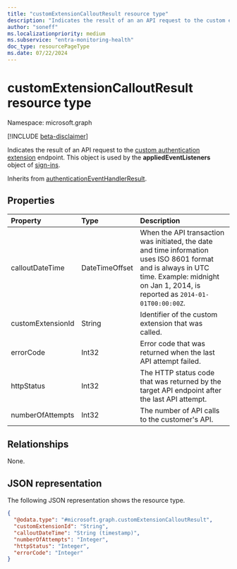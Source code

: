 ```yaml
---
title: "customExtensionCalloutResult resource type"
description: "Indicates the result of an an API request to the custom extension endpoint. This object is used by the appliedEventListeners object of sign-ins. This object is used by the appliedEventListeners object of sign-ins."
author: "soneff"
ms.localizationpriority: medium
ms.subservice: "entra-monitoring-health"
doc_type: resourcePageType
ms.date: 07/22/2024
---
```


# customExtensionCalloutResult resource type

Namespace: microsoft.graph

[!INCLUDE [beta-disclaimer](../../includes/beta-disclaimer.md)]

Indicates the result of an API request to the [custom authentication extension](customauthenticationextension.md) endpoint. This object is used by the **appliedEventListeners** object of [sign-ins](../resources/signin.md).

Inherits from [authenticationEventHandlerResult](../resources/authenticationeventhandlerresult.md).

## Properties
|Property|Type|Description|
|:---|:---|:---|
|calloutDateTime|DateTimeOffset|When the API transaction was initiated, the date and time information uses ISO 8601 format and is always in UTC time. Example: midnight on Jan 1, 2014, is reported as `2014-01-01T00:00:00Z`.|
|customExtensionId|String|Identifier of the custom extension that was called.|
|errorCode|Int32|Error code that was returned when the last API attempt failed.|
|httpStatus|Int32|The HTTP status code that was returned by the target API endpoint after the last API attempt.|
|numberOfAttempts|Int32|The number of API calls to the customer's API.|

## Relationships
None.

## JSON representation
The following JSON representation shows the resource type.
<!-- {
  "blockType": "resource",
  "@odata.type": "microsoft.graph.customExtensionCalloutResult"
}
-->
``` json
{
  "@odata.type": "#microsoft.graph.customExtensionCalloutResult",
  "customExtensionId": "String",
  "calloutDateTime": "String (timestamp)",
  "numberOfAttempts": "Integer",
  "httpStatus": "Integer",
  "errorCode": "Integer"
}
```

